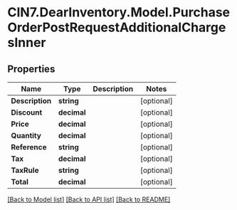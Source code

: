 # CIN7.DearInventory.Model.PurchaseOrderPostRequestAdditionalChargesInner

## Properties

| Name            | Type        | Description | Notes      |
| --------------- | ----------- | ----------- | ---------- |
| **Description** | **string**  |             | [optional] |
| **Discount**    | **decimal** |             | [optional] |
| **Price**       | **decimal** |             | [optional] |
| **Quantity**    | **decimal** |             | [optional] |
| **Reference**   | **string**  |             | [optional] |
| **Tax**         | **decimal** |             | [optional] |
| **TaxRule**     | **string**  |             | [optional] |
| **Total**       | **decimal** |             | [optional] |

[[Back to Model list]](../README.md#documentation-for-models) [[Back to API list]](../README.md#documentation-for-api-endpoints) [[Back to README]](../README.md)
